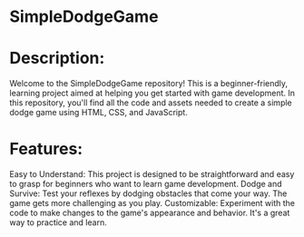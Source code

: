 # SimpleDodgeGame

# Description:

Welcome to the SimpleDodgeGame repository! This is a beginner-friendly, learning project aimed at helping you get started with game development. In this repository, you'll find all the code and assets needed to create a simple dodge game using HTML, CSS, and JavaScript.

# Features:

Easy to Understand: 
This project is designed to be straightforward and easy to grasp for beginners who want to learn game development.
Dodge and Survive: 
Test your reflexes by dodging obstacles that come your way. The game gets more challenging as you play.
Customizable: 
Experiment with the code to make changes to the game's appearance and behavior. It's a great way to practice and learn.

